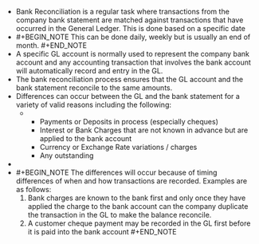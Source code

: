 - Bank Reconciliation is a regular task where transactions from the company bank statement are matched against transactions that have occurred in the General Ledger. This is done based on a specific date
- #+BEGIN_NOTE
  This can be done daily, weekly but is usually an end of month.
  #+END_NOTE
- A specific GL account is normally used to represent the company bank account and any accounting transaction that involves the bank account will automatically record and entry in the GL.
- The bank reconciliation process ensures that the GL account and the bank statement reconcile to the same amounts.
- Differences can occur between the GL and the bank statement for a variety of valid reasons including the following:
	- <ul><li>Payments or Deposits in process (especially cheques)</li><li>Interest or Bank Charges that are not known in advance but are applied to the bank account</li><li>Currency or Exchange Rate variations / charges</li><li>Any outstanding</li></ul>
-
- #+BEGIN_NOTE
  The differences will occur because of timing differences of when and how transactions are recorded. Examples are as follows:
  1) Bank charges are known to the bank first and only once they have applied the charge to the bank account can the company duplicate the transaction in the GL to make the balance reconcile.
  2) A customer cheque payment may be recorded in the GL first before it is paid into the bank account
  #+END_NOTE